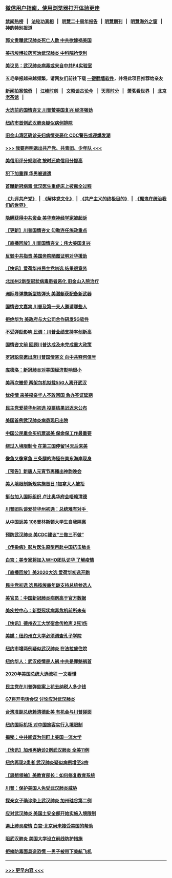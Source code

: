 ### [微信用户指南，使用浏览器打开体验更佳](https://github.com/gfw-breaker/banned-news1/blob/master/indexes/wechat-guide.md?t=0)
#### [禁闻热榜](热点新闻.md?t=0)  &nbsp;&nbsp;|&nbsp;&nbsp; [法轮功真相](https://github.com/gfw-breaker/truth/blob/master/README.md?t=0) &nbsp;&nbsp;|&nbsp;&nbsp; [明慧二十周年报告](https://github.com/gfw-breaker/mh-reports/blob/master/README.md?t=0) &nbsp;&nbsp;|&nbsp;&nbsp;[明慧期刊](https://github.com/gfw-breaker/mh-qikan) &nbsp;&nbsp;|&nbsp;&nbsp; [明慧海外之窗](https://github.com/gfw-breaker/mh-news/blob/master/README.md?t=0) &nbsp;&nbsp;|&nbsp;&nbsp; [神韵特别报道](https://github.com/gfw-breaker/mh-news/blob/master/shenyun.md?t=0)
#### [郭文贵曝武汉肺炎死亡人数 中共欲嫁祸美国](../pages/nsc412/n11846240.md?t=02060011) 
#### [美抗埃博拉药可治武汉肺炎 中科院抢专利](../pages/nsc412/n11846409.md?t=02060011) 
#### [美议员：武汉肺炎病毒或来自中共P4实验室](../pages/nsc412/n11846043.md?t=02060011) 
#### 五毛举报越来越频繁，请网友们前往下载 [一键翻墙软件](https://github.com/gfw-breaker/ssr-accounts)，并将此项目推荐给亲友
#### [新闻拍案惊奇](https://github.com/gfw-breaker/banned-news1/blob/master/pages/link4.md) &nbsp;&nbsp;|&nbsp;&nbsp; [江峰时刻](https://github.com/gfw-breaker/banned-news1/blob/master/pages/link4.md) &nbsp;&nbsp;|&nbsp;&nbsp; [文昭谈古论今](https://github.com/gfw-breaker/banned-news1/blob/master/pages/link4.md) &nbsp;&nbsp;|&nbsp;&nbsp; [天亮时分](https://github.com/gfw-breaker/banned-news1/blob/master/pages/link4.md) &nbsp;&nbsp;|&nbsp;&nbsp; [萧茗看世界](https://github.com/gfw-breaker/banned-news1/blob/master/pages/link4.md) &nbsp;&nbsp;|&nbsp;&nbsp; [北京老茶馆](https://github.com/gfw-breaker/banned-news1/blob/master/pages/link4.md) &nbsp;&nbsp;|&nbsp;&nbsp; 
#### [大选前的国情咨文 川普赞美国复兴 经济强劲](../pages/nsc412/n11845526.md?t=02060011) 
#### [纽约市首例武汉肺炎疑似病例排除](../pages/nsc412/n11844989.md?t=02060011) 
#### [旧金山湾区确诊夫妇病情突恶化 CDC警告或迎爆发潮](../pages/nsc412/n11845730.md?t=02060011) 
#### [>>> 我要声明退出共产党、共青团、少年队 <<<](https://github.com/begood0513/goodnews/blob/master/quit/letter.md) 
#### [美信用评分规则改  按时还款信用分提高](../pages/nsc412/n11845488.md?t=02060011) 
#### [犯下加重罪 华男被速遣](../pages/nsc412/n11845476.md?t=02060011) 
#### [首曝新冠病毒 武汉医生重症床上披露全过程](../pages/nsc412/n11845150.md?t=02060011) 
#### [《九评共产党》](https://github.com/begood0513/9ping.md/blob/master/README.md) &nbsp;|&nbsp; [《解体党文化》](../../../../jtdwh.md/blob/master/README.md)  &nbsp;|&nbsp; [《共产主义的终极目的》](../../../../gczydzjmd.md/blob/master/README.md) &nbsp;|&nbsp; [《魔鬼在统治我们的世界》](../../../../mgztzwmdsj.md/blob/master/README.md) 
#### [隐瞒获得中共资金 美华裔神经学家被起诉](../pages/nsc412/n11844879.md?t=02060011) 
#### [【更新】川普国情咨文 勾勒连任施政重点](../pages/nsc412/n11845223.md?t=02060011) 
#### [【直播回放】川普国情咨文：伟大美国复兴](../pages/nsc412/n11842079.md?t=02060011) 
#### [反驳中共指责 美国务院晒图证明对华援助](../pages/nsc412/n11844859.md?t=02060011) 
#### [【快讯】爱荷华州民主党初选 结果很意外](../pages/nsc412/n11844878.md?t=02060011) 
#### [北加州2新型冠状病毒患者恶化 旧金山入院治疗](../pages/nsc412/n11844842.md?t=02060011) 
#### [洲际导弹携新型核弹头 美潜艇获配备新武器](../pages/nsc412/n11844680.md?t=02060011) 
#### [国情咨文嘉宾 川普及第一夫人邀请哪些人](../pages/nsc412/n11844712.md?t=02060011) 
#### [拒绝华为 美政府与大公司合作研发5G软件](../pages/nsc412/n11844625.md?t=02060011) 
#### [不受弹劾影响 民调：川普业绩支持率创新高](../pages/nsc412/n11844622.md?t=02060011) 
#### [国情咨文前 回顾川普达成及未完成重大政策](../pages/nsc412/n11844581.md?t=02060011) 
#### [罗冠聪获邀出席川普国情咨文 向中共释何信号](../pages/nsc412/n11844355.md?t=02060011) 
#### [库德洛：新冠肺炎对美国经济影响很小](../pages/nsc412/n11844418.md?t=02060011) 
#### [美再次撤侨 两架包机拟载550人离开武汉](../pages/nsc412/n11844407.md?t=02060011) 
#### [忧疫情 来美探亲华人不敢回国 急办签证延期](../pages/nsc412/n11843344.md?t=02060011) 
#### [民主党爱荷华州初选 投票结果迟迟未公布](../pages/nsc412/n11844207.md?t=02060011) 
#### [美国首例武汉肺炎病患现已出院](../pages/nsc412/n11842740.md?t=02060011) 
#### [中国公民重金买机票返美 保命保工作最重要](../pages/nsc412/n11843282.md?t=02060011) 
#### [绕过入境限制令  在第三国停留14天后来美](../pages/nsc412/n11843341.md?t=02060011) 
#### [像鱼又像章鱼 三条腿的海怪在美东海岸现身](../pages/nsc412/n11843092.md?t=02060011) 
#### [【预告】新唐人元宵节再播出神韵晚会](../pages/nsc412/n11843192.md?t=02060011) 
#### [美入境限制新规实施首日 1加拿大人被拒](../pages/nsc412/n11843058.md?t=02060011) 
#### [挺台加入国际组织 卢比奥华府会唔赖清德](../pages/nsc412/n11843023.md?t=02060011) 
#### [川普团队谈爱荷华州初选：总统难有对手  ](../pages/nsc412/n11842867.md?t=02060011) 
#### [从中国返美 108普林斯顿大学生自我隔离](../pages/nsc412/n11842714.md?t=02060011) 
#### [预防武汉肺炎 美CDC建议“三做三不做”](../pages/nsc412/n11842700.md?t=02060011) 
#### [《传染病》影片医生原型再赴中国抗击肺炎](../pages/nsc412/n11842626.md?t=02060011) 
#### [白宫：美专家将加入WHO团队访华 了解疫情](../pages/nsc412/n11842198.md?t=02060011) 
#### [【直播回放】美2020大选 爱荷华初选开跑](../pages/nsc412/n11841820.md?t=02060011) 
#### [民主党初选 选民按族裔年龄支持总统参选人](../pages/nsc412/n11842239.md?t=02060011) 
#### [美官员：中国新冠肺炎病例高于官方数据](../pages/nsc412/n11842452.md?t=02060011) 
#### [美疾控中心：新型冠状病毒危机前所未有](../pages/nsc412/n11842406.md?t=02060011) 
#### [【快讯】德州农工大学宿舍传枪声 2死1伤](../pages/nsc412/n11842279.md?t=02060011) 
#### [美媒：纽约州立大学必须调查孔子学院](../pages/nsc412/n11840637.md?t=02060011) 
#### [纽约市增两例疑似武汉肺炎 在法拉盛住院](../pages/nsc412/n11840625.md?t=02060011) 
#### [纽约华人：武汉疫情是人祸 中共是罪魁祸首](../pages/nsc412/n11840631.md?t=02060011) 
#### [2020年美国总统大选流程 一文看懂](../pages/nsc412/n11842056.md?t=02060011) 
#### [民主党在川普弹劾案上花去纳税人多少钱](../pages/nsc412/n11841941.md?t=02060011) 
#### [G7将开电话会议 讨论应对武汉肺炎](../pages/nsc412/n11841658.md?t=02060011) 
#### [台湾准副总统赖清德赴美 有机会与川普碰面](../pages/nsc412/n11841332.md?t=02060011) 
#### [纽约国际机场  对中国旅客实行入境限制](../pages/nsc412/n11840619.md?t=02060011) 
#### [揭秘：中共间谍为何盯上美国一流大学](../pages/nsc412/n11840270.md?t=02060011) 
#### [【快讯】加州再确诊2例武汉肺炎 全美11例](../pages/nsc412/n11840339.md?t=02060011) 
#### [纽约再现2患者 武汉肺炎疑似病例增至3宗](../pages/nsc412/n11840010.md?t=02060011) 
#### [【思想领袖】美教育部长：如何修复教育系统](../pages/nsc412/n11690865.md?t=02060011) 
#### [川普：保护美国人免受武汉肺炎威胁](../pages/nsc412/n11839718.md?t=02060011) 
#### [探亲女子确诊染上武汉肺炎 加州硅谷第二例](../pages/nsc412/n11839784.md?t=02060011) 
#### [应对武汉肺炎 美国土安全部开始实施入境限制](../pages/nsc412/n11839729.md?t=02060011) 
#### [遏止肺炎疫情 白宫:北京尚未接受美国的帮助](../pages/nsc412/n11839660.md?t=02060011) 
#### [阻武汉肺炎 美国大学设立前线防护措施](../pages/nsc412/n11839479.md?t=02060011) 
#### [拒摘防毒面具造恐慌 一男子被带下美航飞机](../pages/nsc412/n11839455.md?t=02060011) 

----
#### [ >>> 更早内容 <<< ](../indexes/nsc412-earlier.md)
